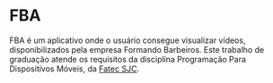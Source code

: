 # FBA

FBA é um aplicativo onde o usuário consegue visualizar vídeos, disponibilizados pela empresa Formando Barbeiros. 
Este trabalho de graduação atende os requisitos da disciplina Programação Para Dispositívos Móveis, da [Fatec SJC](https://fatecsjc-prd.azurewebsites.net/).
